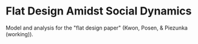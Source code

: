 # Flat Design Amidst Social Dynamics 
Model and analysis for the "flat design paper" (Kwon, Posen, & Piezunka (working)).